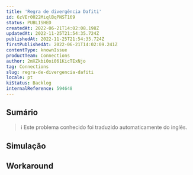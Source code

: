 ```yaml
---
title: 'Regra de divergência Dafiti'
id: 6zVEr0022MiqlBqPNST169
status: PUBLISHED
createdAt: 2022-06-21T14:02:08.198Z
updatedAt: 2022-11-25T21:54:35.724Z
publishedAt: 2022-11-25T21:54:35.724Z
firstPublishedAt: 2022-06-21T14:02:09.241Z
contentType: knownIssue
productTeam: Connections
author: 2mXZkbi0oi061KicTExNjo
tag: Connections
slug: regra-de-divergencia-dafiti
locale: pt
kiStatus: Backlog
internalReference: 594648
---
```


## Sumário

>ℹ️ Este problema conhecido foi traduzido automaticamente do inglês.



## Simulação



## Workaround




